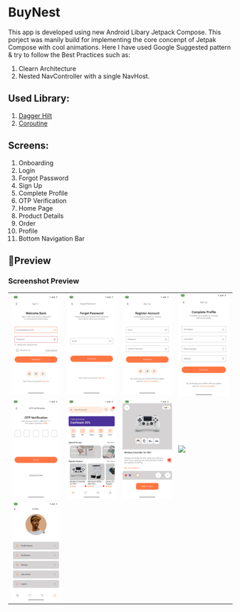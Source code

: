 # BuyNest
This app is developed using new Android Libary Jetpack Compose. This porject was manily build for implementing the core concenpt of Jetpak Compose with cool animations. Here I have used Google Suggested pattern & try to follow the Best Practices such as:

1. Clearn Architecture
2. Nested NavController with a single NavHost.

## Used Library:
1. [Dagger Hilt](https://github.com/google/dagger)
2. [Coroutine](https://github.com/Kotlin/kotlinx.coroutines)

## Screens:
1. Onboarding
2. Login
3. Forgot Password
4. Sign Up
5. Complete Profile
6. OTP Verification
7. Home Page
8. Product Details
9. Order
10. Profile 
11. Bottom Navigation Bar

## 📸Preview

### Screenshot Preview

<table>
  <tr>
    <td><img src="BuyNest/preview/5.png" width="150"/></td>
    <td><img src="BuyNest/preview/6.png" width="150"/></td>
    <td><img src="BuyNest/preview/7.png" width="150"/></td>
    <td><img src="BuyNest/preview/8.png" width="150"/></td>
  </tr>
  <tr>
    <td><img src="BuyNest/preview/9.png" width="150"/></td>
    <td><img src="BuyNest/preview/10.png" width="150"/></td>
    <td><img src="BuyNest/preview/11.png" width="150"/></td>
    <td><img src="BuyNest/preview/12.png" width="150"/></td>
  </tr>
  <tr>
    <td><img src="BuyNest/preview/13.png" width="150"/></td>
  </tr>
</table>




